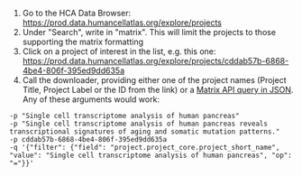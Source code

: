 1. Go to the HCA Data Browser: https://prod.data.humancellatlas.org/explore/projects
2. Under "Search", write in "matrix". This will limit the projects to those supporting the matrix formatting
3. Click on a project of interest in the list, e.g. this one: https://prod.data.humancellatlas.org/explore/projects/cddab57b-6868-4be4-806f-395ed9dd635a
4. Call the downloader, providing either one of the project names (Project Title, Project Label or the ID from the link) or a [Matrix API query in JSON](https://matrix.dev.data.humancellatlas.org/). Any of these arguments would work:

```
-p "Single cell transcriptome analysis of human pancreas"
-p "Single cell transcriptome analysis of human pancreas reveals transcriptional signatures of aging and somatic mutation patterns."
-p cddab57b-6868-4be4-806f-395ed9dd635a
-q '{"filter": {"field": "project.project_core.project_short_name", "value": "Single cell transcriptome analysis of human pancreas", "op": "="}}'
```
